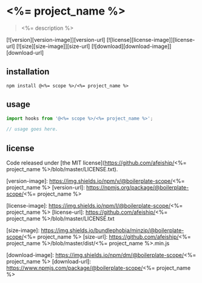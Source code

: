 # <%= project_name %>
> <%= description %>

[![version][version-image]][version-url]
[![license][license-image]][license-url]
[![size][size-image]][size-url]
[![download][download-image]][download-url]

## installation
```shell
npm install @<%= scope %>/<%= project_name %>
```

## usage
```js
import hooks from '@<%= scope %>/<%= project_name %>';

// usage goes here.
```

## license
Code released under [the MIT license](https://github.com/afeiship/<%= project_name %>/blob/master/LICENSE.txt).

[version-image]: https://img.shields.io/npm/v/@boilerplate-scope/<%= project_name %>
[version-url]: https://npmjs.org/package/@boilerplate-scope/<%= project_name %>

[license-image]: https://img.shields.io/npm/l/@boilerplate-scope/<%= project_name %>
[license-url]: https://github.com/afeiship/<%= project_name %>/blob/master/LICENSE.txt

[size-image]: https://img.shields.io/bundlephobia/minzip/@boilerplate-scope/<%= project_name %>
[size-url]: https://github.com/afeiship/<%= project_name %>/blob/master/dist/<%= project_name %>.min.js

[download-image]: https://img.shields.io/npm/dm/@boilerplate-scope/<%= project_name %>
[download-url]: https://www.npmjs.com/package/@boilerplate-scope/<%= project_name %>
